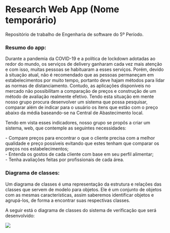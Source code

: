 # Research Web App (Nome temporário)

Repositório de trabalho de Engenharia de software do 5º Período.

### Resumo do app:

Durante a pandemia da COVID-19 e a política de lockdown adotadas ao redor do mundo, os serviços de delivery ganharam cada vez mais atenção e com isso, muitas pessoas se habituaram a esses serviços. Porém, devido à situação atual, não é recomendado que as pessoas permaneçam em estabelecimentos por muito tempo, portanto deve hajam métodos para lidar as normas de distanciamento. Contudo, as aplicações disponíveis no mercado não possibilitam a comparação de preços e construção de um método de avaliação realmente efetivo. Tendo esta situação em mente nosso grupo procura desenvolver um sistema que possa pesquisar, comparar além de indicar para o usuário os itens que estão com o preço abaixo da média baseando-se na Central de Abastecimento local.

Tendo em vista esses indicadores, nosso grupo se propôs a criar um sistema, web, que contemple as seguintes necessidades:

\- Compare preços para encontrar o que o cliente precisa com a melhor qualidade e preço possíveis evitando que estes tenham que comparar os preços nos estabelecimentos;  
\- Entenda os gostos de cada cliente com base em seu perfil alimentar;  
\- Tenha avaliações feitas por profissionais de cada área.

### Diagrama de classes:

Um diagrama de classes é uma representação da estrutura e relações das classes que servem de modelo para objetos. Ele é um conjunto de objetos com as mesmas características, assim saberemos identificar objetos e agrupá-los, de forma a encontrar suas respectivas classes.

A seguir está o diagrama de classes do sistema de verificação que será desenvolvido:

![](https://user-images.githubusercontent.com/12767508/115941624-83db0100-a47c-11eb-9e30-22bbdcda5601.png)
